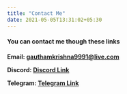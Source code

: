 ```yaml
---
title: "Contact Me"
date: 2021-05-05T13:31:02+05:30
---
```



#### You can contact me though these links

**Email: [gauthamkrishna9991@live.com](mailto:gauthamkrishna9991@live.com)**

**Discord: [Discord Link](https://discordapp.com/users/474602966221979658)**

**Telegram: [Telegram Link](https://t.me/gauthamkrishna9991)**